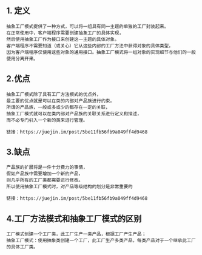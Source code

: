 ## 1. 定义
```cassandraql
抽象工厂模式提供了一种方式，可以将一组具有同一主题的单独的工厂封装起来。
在正常使用中，客户端程序需要创建抽象工厂的具体实现，
然后使用抽象工厂作为接口来创建这一主题的具体对象。
客户端程序不需要知道（或关心）它从这些内部的工厂方法中获得对象的具体类型，
因为客户端程序仅使用这些对象的通用接口。抽象工厂模式将一组对象的实现细节与他们的一般使用分离开来。
```
## 2.优点
```cassandraql
抽象工厂模式除了具有工厂方法模式的优点外，
最主要的优点就是可以在类的内部对产品族进行约束。
所谓的产品族，一般或多或少的都存在一定的关联，
抽象工厂模式就可以在类内部对产品族的关联关系进行定义和描述，
而不必专门引入一个新的类来进行管理。

链接：https://juejin.im/post/5be11fb56fb9a049ff4d9468
```
## 3.缺点
```cassandraql
产品族的扩展将是一件十分费力的事情，
假如产品族中需要增加一个新的产品，
则几乎所有的工厂类都需要进行修改。
所以使用抽象工厂模式时，对产品等级结构的划分是非常重要的

链接：https://juejin.im/post/5be11fb56fb9a049ff4d9468
```

## 4.工厂方法模式和抽象工厂模式的区别
```cassandraql
工厂模式创建一个工厂类，此工厂生产一类产品，根据工厂产生产品；
抽象工厂模式：使用抽象类创建一个工厂，此工厂生产多类产品，每类产品对于一个继承此工厂的具体工厂类。
```